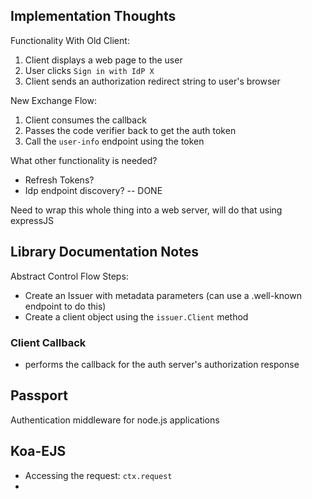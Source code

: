 ## Implementation Thoughts

Functionality With Old Client:
1. Client displays a web page to the user
2. User clicks `Sign in with IdP X`
3. Client sends an authorization redirect string to user's browser

New Exchange Flow:
1. Client consumes the callback
2. Passes the code verifier back to get the auth token
3. Call the `user-info` endpoint using the token

What other functionality is needed?
* Refresh Tokens? 
* Idp endpoint discovery? -- DONE

Need to wrap this whole thing into a web server, will do that using expressJS


## Library Documentation Notes

Abstract Control Flow Steps:
* Create an Issuer with metadata parameters (can use a .well-known endpoint to do this)
* Create a client object using the `issuer.Client` method



### Client Callback
* performs the callback for the auth server's authorization response

## Passport

Authentication middleware for node.js applications

## Koa-EJS

* Accessing the request: `ctx.request`
* 